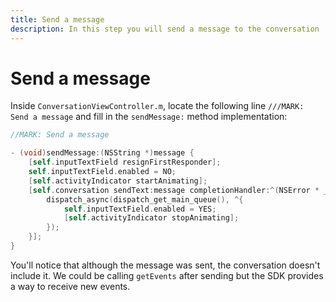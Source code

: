 ```yaml
---
title: Send a message
description: In this step you will send a message to the conversation
---
```


# Send a message

Inside `ConversationViewController.m`, locate the following line `///MARK: Send a message` and fill in the `sendMessage:` method implementation:

```objective-c
//MARK: Send a message

- (void)sendMessage:(NSString *)message {
    [self.inputTextField resignFirstResponder];
    self.inputTextField.enabled = NO;
    [self.activityIndicator startAnimating];
    [self.conversation sendText:message completionHandler:^(NSError * _Nullable error) {
        dispatch_async(dispatch_get_main_queue(), ^{
            self.inputTextField.enabled = YES;
            [self.activityIndicator stopAnimating];
        });
    }];
}
```

You'll notice that although the message was sent, the conversation doesn't include it. We could be calling `getEvents` after sending but the SDK provides a way to receive new events.
